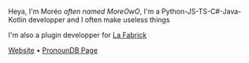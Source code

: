 Heya, I'm Moréo *often named MoreOwO*, I'm a Python-JS-TS-C#-Java-Kotlin developper and I often make useless things

I'm also a plugin developper for [La Fabrick](https://github.com/orgs/La-Fabrick)

[Website](https://moreo.app) • [PronounDB Page](https://pronouns.page/@MoreOwO)
<!---
MoreOwO/MoreOwO is a ✨ special ✨ repository because its `README.md` (this file) appears on your GitHub profile.
You can click the Preview link to take a look at your changes.
--->
